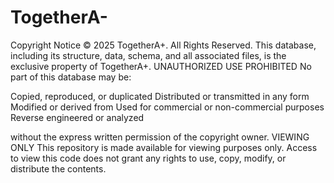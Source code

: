 # TogetherA-
Copyright Notice
© 2025 TogetherA+. All Rights Reserved.
This database, including its structure, data, schema, and all associated files, is the exclusive property of TogetherA+.
UNAUTHORIZED USE PROHIBITED
No part of this database may be:

Copied, reproduced, or duplicated
Distributed or transmitted in any form
Modified or derived from
Used for commercial or non-commercial purposes
Reverse engineered or analyzed

without the express written permission of the copyright owner.
VIEWING ONLY
This repository is made available for viewing purposes only. Access to view this code does not grant any rights to use, copy, modify, or distribute the contents.
